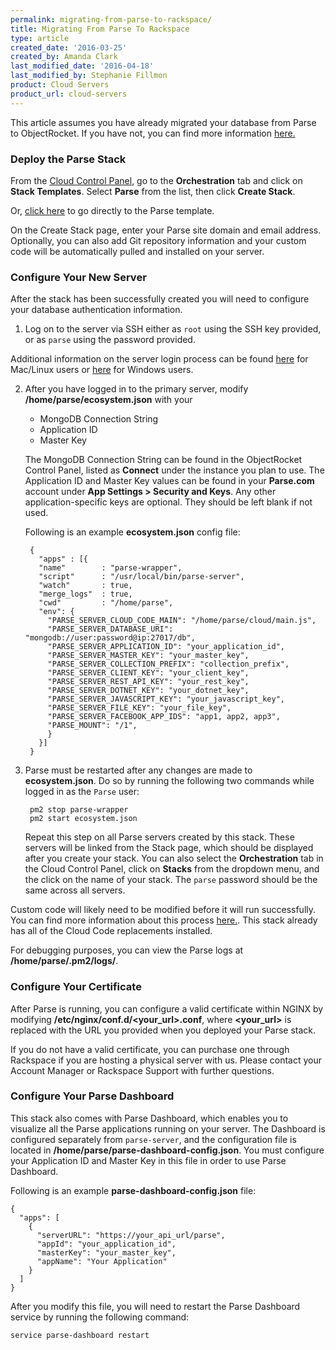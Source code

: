 ```yaml
---
permalink: migrating-from-parse-to-rackspace/
title: Migrating From Parse To Rackspace
type: article
created_date: '2016-03-25'
created_by: Amanda Clark
last_modified_date: '2016-04-18'
last_modified_by: Stephanie Fillmon 
product: Cloud Servers
product_url: cloud-servers
---
```


This article assumes you have already migrated your database from Parse to ObjectRocket. If you have not, you can find more information [here.](https://objectrocket.com/parse)

### Deploy the Parse Stack

From the [Cloud Control Panel](https://mycloud.rackspace.com), go to the **Orchestration** tab and click on **Stack Templates**. Select **Parse** from the list, then click **Create Stack**.

Or, [click here](https://mycloud.rackspace.com/cloud/servers#templates/orchestrationTemplates,cloudOrchestrationTemplates/parse/rackspace) to go directly to the Parse template.

On the Create Stack page, enter your Parse site domain and email address. Optionally, you can also add Git repository information and your custom code will be automatically pulled and installed on your server.  

### Configure Your New Server

After the stack has been successfully created you will need to configure your database authentication information.

1. Log on to the server via SSH either as `root` using the SSH key provided, or as `parse` using the password provided.

  Additional information on the server login process can be found [here](how-to/connecting-to-linux-from-mac-os-x-by-using-terminal) for Mac/Linux users or [here](how-to/connecting-to-linux-from-windows-by-using-putty) for Windows users.

2. After you have logged in to the primary server, modify **/home/parse/ecosystem.json** with your
   - MongoDB Connection String
   - Application ID
   - Master Key

   The MongoDB Connection String can be found in the ObjectRocket Control Panel, listed as **Connect** under the instance you plan to use. The Application ID and Master Key values can be found in your **Parse.com** account under **App Settings > Security and Keys**.  Any other application-specific keys are optional. They should be left blank if not used.  

   Following is an example **ecosystem.json** config file:  

	    {
		  "apps" : [{
          "name"        : "parse-wrapper",
          "script"      : "/usr/local/bin/parse-server",
          "watch"       : true,
          "merge_logs"  : true,
          "cwd"         : "/home/parse",
          "env": {
            "PARSE_SERVER_CLOUD_CODE_MAIN": "/home/parse/cloud/main.js",
            "PARSE_SERVER_DATABASE_URI": "mongodb://user:password@ip:27017/db",
            "PARSE_SERVER_APPLICATION_ID": "your_application_id",
            "PARSE_SERVER_MASTER_KEY": "your_master_key",
            "PARSE_SERVER_COLLECTION_PREFIX": "collection_prefix",
            "PARSE_SERVER_CLIENT_KEY": "your_client_key",
            "PARSE_SERVER_REST_API_KEY": "your_rest_key",
            "PARSE_SERVER_DOTNET_KEY": "your_dotnet_key",
            "PARSE_SERVER_JAVASCRIPT_KEY": "your_javascript_key",
            "PARSE_SERVER_FILE_KEY": "your_file_key",
            "PARSE_SERVER_FACEBOOK_APP_IDS": "app1, app2, app3",
            "PARSE_MOUNT": "/1",
            }
          }]
        }

3. Parse must be restarted after any changes are made to **ecosystem.json**.  Do so by running the following two commands while logged in as the `Parse` user:

	    pm2 stop parse-wrapper
	    pm2 start ecosystem.json

   Repeat this step on all Parse servers created by this stack. These servers will be linked from the Stack page, which should be displayed after you create your stack. You can also select the **Orchestration** tab in the Cloud Control Panel, click on **Stacks** from the dropdown menu, and the click on the name of your stack. The `parse` password should be the same across all servers.

Custom code will likely need to be modified before it will run successfully. You can find more information about this process [here.](https://github.com/ParsePlatform/parse-server/wiki/Migrating-an-Existing-Parse-App#3-cloud-code). This stack already has all of the Cloud Code replacements installed.  

For debugging purposes, you can view the Parse logs at **/home/parse/.pm2/logs/**.

### Configure Your Certificate

After Parse is running, you can configure a valid certificate within NGINX by modifying **/etc/nginx/conf.d/<your_url>.conf**, where **<your_url>** is replaced with the URL you provided when you deployed your Parse stack.

If you do not have a valid certificate, you can purchase one through Rackspace if you are hosting a physical server with us. Please contact your Account Manager or Rackspace Support with further questions.

### Configure Your Parse Dashboard

This stack also comes with Parse Dashboard, which enables you to visualize all the Parse applications running on your server. The Dashboard is configured separately from `parse-server`, and the configuration file is located in **/home/parse/parse-dashboard-config.json**. You must configure your Application ID and Master Key in this file in order to use Parse Dashboard.  

Following is an example **parse-dashboard-config.json** file:

    {
      "apps": [
        {
          "serverURL": "https://your_api_url/parse",
          "appId": "your_application_id",
          "masterKey": "your_master_key",
          "appName": "Your Application"
        }
      ]
    }

After you modify this file, you will need to restart the Parse Dashboard service by running the following command:

    service parse-dashboard restart
